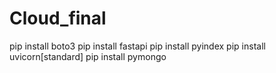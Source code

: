 # Cloud_final

pip install boto3
pip install fastapi
pip install pyindex 
pip install uvicorn[standard]
pip install pymongo
